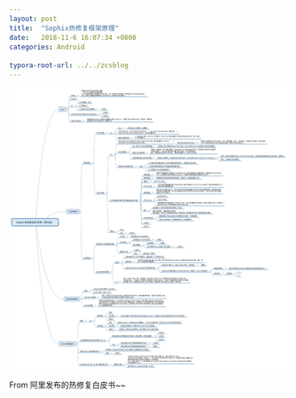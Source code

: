 ```yaml
---
layout: post
title:  "Sophix热修复框架原理"
date:   2018-11-6 16:07:34 +0800
categories: Android

typora-root-url: ../../zcsblog
---
```


<img src="/assets/Android/Sophix热修复框架原理.jpg" alt="img" style="zoom:200%;" />

From 阿里发布的热修复白皮书~~ 